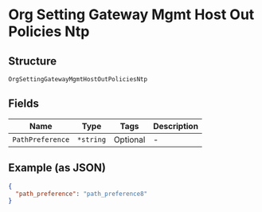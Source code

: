 
# Org Setting Gateway Mgmt Host Out Policies Ntp

## Structure

`OrgSettingGatewayMgmtHostOutPoliciesNtp`

## Fields

| Name | Type | Tags | Description |
|  --- | --- | --- | --- |
| `PathPreference` | `*string` | Optional | - |

## Example (as JSON)

```json
{
  "path_preference": "path_preference8"
}
```

